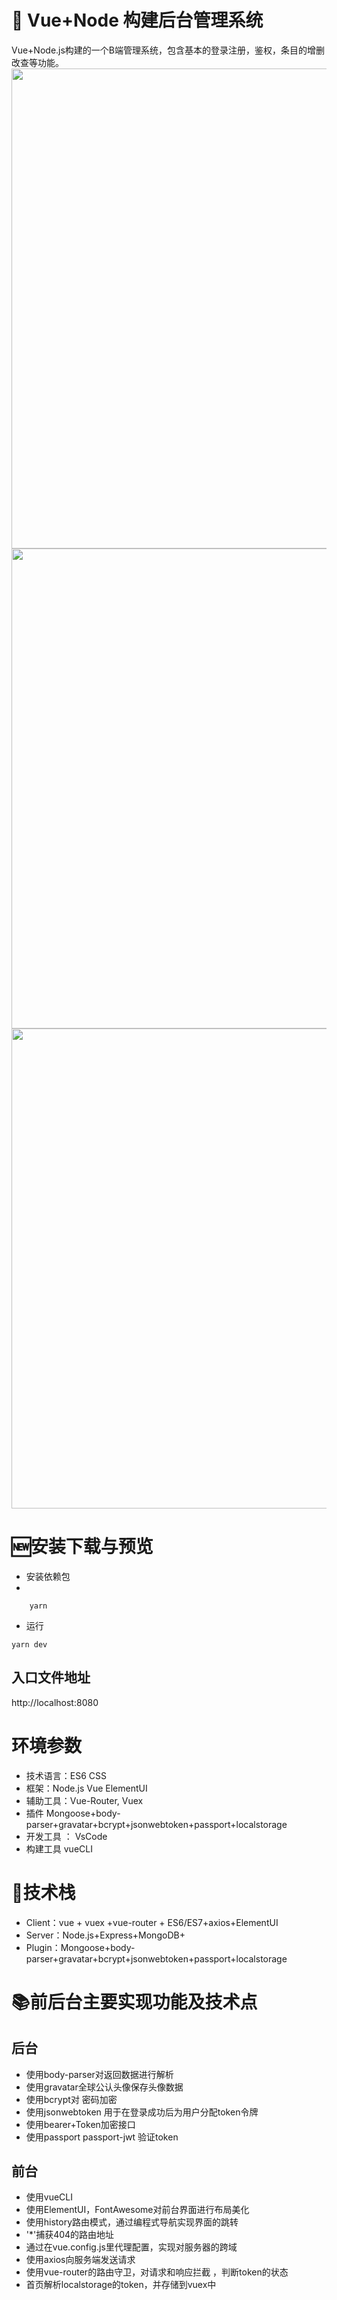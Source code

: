 # 🎉 Vue+Node 构建后台管理系统
Vue+Node.js构建的一个B端管理系统，包含基本的登录注册，鉴权，条目的增删改查等功能。
<img src="https://github.com/gsh0581/nodeApp/blob/master/img/houdai.png" width="1024" height="768" align=center />
<img src="https://github.com/gsh0581/nodeApp/blob/master/img/QQ20190819-212206.png" width="1024" height="768" align=center />
<img src="https://github.com/gsh0581/nodeApp/blob/master/img/QQ20190819-212225.png" width="1024" height="768" align=center />
# 🆕安装下载与预览
- 安装依赖包
- 
``` 
    yarn
 ```
 - 运行
```
yarn dev
```

## 入口文件地址
   http://localhost:8080
# 环境参数
- 技术语言：ES6 CSS 
- 框架：Node.js Vue ElementUI
- 辅助工具：Vue-Router, Vuex
- 插件 Mongoose+body-parser+gravatar+bcrypt+jsonwebtoken+passport+localstorage
- 开发工具 ： VsCode
- 构建工具 vueCLI

# 💞技术栈
- Client：vue + vuex +vue-router + ES6/ES7+axios+ElementUI
- Server：Node.js+Express+MongoDB+
- Plugin：Mongoose+body-parser+gravatar+bcrypt+jsonwebtoken+passport+localstorage

#  📚前后台主要实现功能及技术点
## 后台
- 使用body-parser对返回数据进行解析
- 使用gravatar全球公认头像保存头像数据
- 使用bcrypt对 密码加密
- 使用jsonwebtoken 用于在登录成功后为用户分配token令牌
- 使用bearer+Token加密接口
- 使用passport passport-jwt 验证token

## 前台
- 使用vueCLI
- 使用ElementUI，FontAwesome对前台界面进行布局美化
- 使用history路由模式，通过编程式导航实现界面的跳转
-  '*'捕获404的路由地址
- 通过在vue.config.js里代理配置，实现对服务器的跨域
- 使用axios向服务端发送请求
- 使用vue-router的路由守卫，对请求和响应拦截 ，判断token的状态
- 首页解析localstorage的token，并存储到vuex中
